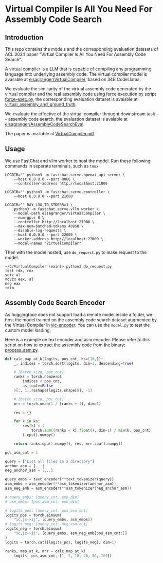 # Virtual Compiler Is All You Need For Assembly Code Search

## Introduction

This repo contains the models and the corresponding evaluation datasets of ACL 2024 paper "Virtual Compiler Is All You Need For Assembly Code Search".

A virtual compiler is a LLM that is capable of compiling any programming language into underlying assembly code. The virtual compiler model is available at [elsagranger/VirtualCompiler](https://huggingface.co/elsagranger/VirtualCompiler), based on 34B CodeLlama.

We evaluate the similiarity of the virtual assembly code generated by the virtual compiler and the real assembly code using force execution by script [force-exec.py](./force_exec.py), the corresponding evaluation dataset is avaiable at [virtual_assembly_and_ground_truth](./virtual_assembly_and_ground_truth).

We evaluate the effective of the virtual compiler throught downstream task -- assembly code search, the evaluation dataset is avaiable at [elsagranger/AssemblyCodeSearchEval](https://huggingface.co/datasets/elsagranger/AssemblyCodeSearchEval).

The paper is available at [VirtualCompiler.pdf](./VirtualCompiler.pdf)

## Usage

We use FastChat and vllm worker to host the model. Run these following commands in seperate terminals, such as `tmux`.

```shell
LOGDIR="" python3 -m fastchat.serve.openai_api_server \
    --host 0.0.0.0 --port 8080 \
    --controller-address http://localhost:21000

LOGDIR="" python3 -m fastchat.serve.controller \
    --host 0.0.0.0 --port 21000

LOGDIR="" RAY_LOG_TO_STDERR=1 \
    python3 -m fastchat.serve.vllm_worker \
    --model-path elsagranger/VirtualCompiler \
    --num-gpus 8 \
    --controller http://localhost:21000 \
    --max-num-batched-tokens 40960 \
    --disable-log-requests \
    --host 0.0.0.0 --port 22000 \
    --worker-address http://localhost:22000 \
    --model-names "VirtualCompiler"
```

Then with the model hosted, use `do_request.py` to make request to the model.

```shell
~/C/VirtualCompiler (main)> python3 do_request.py
test rdx, rdx
setz al
movzx eax, al
neg eax
retn
```

## Assembly Code Search Encoder

As huggingface does not support load a remote model inside a folder, we host the model trained on the assembly code search dataset augmented by the Virtual Compiler in [vic-encoder](https://cloud.vul337.team:9443/s/t5Ltt8gy7kPfyw8). You can use the `model.py` to test the custom model loading.

Here is a example on text encoder and asm encoder. Please refer to this script on how to extract the assembly code from the binary: [process_asm.py](https://github.com/Hustcw/CLAP/blob/main/scripts/process_asm.py).

```python
def calc_map_at_k(logits, pos_cnt, ks=[10,]):
    _, indices = torch.sort(logits, dim=1, descending=True)

    # [batch_size, pos_cnt]
    ranks = torch.nonzero(
        indices < pos_cnt,
        as_tuple=False
    )[:, 1].reshape(logits.shape[0], -1)

    # [batch_size, pos_cnt]
    mrr = torch.mean(1 / (ranks + 1), dim=1)

    res = {}

    for k in ks:
        res[k] = (
            torch.sum((ranks < k).float(), dim=1) / min(k, pos_cnt)
        ).cpu().numpy()

    return ranks.cpu().numpy(), res, mrr.cpu().numpy()

pos_asm_cnt = 1

query = ["List all files in a directory"]
anchor_asm = [...]
neg_anchor_asm = [...]

query_embs = text_encoder(**text_tokenizer(query))
asm_embs = asm_encoder(**asm_tokenizer(anchor_asm))
asm_neg_emb = asm_encoder(**asm_tokenizer(neg_anchor_asm))

# query_embs: [query_cnt, emb_dim]
# asm_embs: [pos_asm_cnt, emb_dim]

# logits_pos: [query_cnt, pos_asm_cnt]
logits_pos = torch.einsum(
    "ic,jc->ij", [query_embs, asm_embs])
# logits_neg: [query_cnt, neg_asm_cnt]
logits_neg = torch.einsum(
    "ic,jc->ij", [query_embs, asm_neg_emb[pos_asm_cnt:]]
)
logits = torch.cat([logits_pos, logits_neg], dim=1)

ranks, map_at_k, mrr = calc_map_at_k(
    logits, pos_asm_cnt, [1, 5, 10, 20, 50, 100])
```
